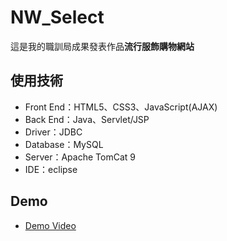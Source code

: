 # NW_Select
這是我的職訓局成果發表作品**流行服飾購物網站**
## 使用技術
- Front End：HTML5、CSS3、JavaScript(AJAX)
- Back End：Java、Servlet/JSP
- Driver：JDBC
- Database：MySQL
- Server：Apache TomCat 9
- IDE：eclipse
## Demo
- [Demo Video](https://drive.google.com/file/d/1rlYYOZ16upi6RA4XdCvCTc9ZlUz6c7_Y/view?usp=sharing)
